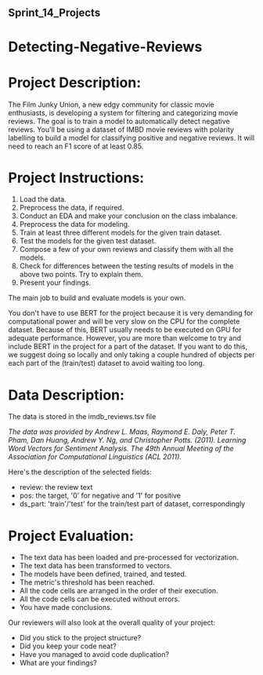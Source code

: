## Sprint_14_Projects

# Detecting-Negative-Reviews

# Project Description: 

The Film Junky Union, a new edgy community for classic movie enthusiasts, is developing a system for filtering and categorizing movie reviews. The goal is to train a model to automatically detect negative reviews. You'll be using a dataset of IMBD movie reviews with polarity labelling to build a model for classifying positive and negative reviews. It will need to reach an F1 score of at least 0.85.

# Project Instructions: 
1. Load the data.
2. Preprocess the data, if required.
3. Conduct an EDA and make your conclusion on the class imbalance.
4. Preprocess the data for modeling.
5. Train at least three different models for the given train dataset.
6. Test the models for the given test dataset.
7. Compose a few of your own reviews and classify them with all the models.
8. Check for differences between the testing results of models in the above two points. Try to explain them.
9. Present your findings.

The main job to build and evaluate models is your own.

You don't have to use BERT for the project because it is very demanding for computational power and will be very slow on the CPU for the complete dataset. Because of this, BERT usually needs to be executed on GPU for adequate performance. However, you are more than welcome to try and include BERT in the project for a part of the dataset. If you want to do this, we suggest doing so locally and only taking a couple hundred of objects per each part of the (train/test) dataset to avoid waiting too long. 

# Data Description: 

The data is stored in the imdb_reviews.tsv file

_The data was provided by Andrew L. Maas, Raymond E. Daly, Peter T. Pham, Dan Huang, Andrew Y. Ng, and Christopher Potts. (2011). Learning Word Vectors for Sentiment Analysis. The 49th Annual Meeting of the Association for Computational Linguistics (ACL 2011)._

Here's the description of the selected fields:
- review: the review text
- pos: the target, '0' for negative and '1' for positive
- ds_part: 'train'/'test' for the train/test part of dataset, correspondingly

# Project Evaluation: 

- The text data has been loaded and pre-processed for vectorization.
- The text data has been transformed to vectors.
- The models have been defined, trained, and tested.
- The metric's threshold has been reached.
- All the code cells are arranged in the order of their execution.
- All the code cells can be executed without errors.
- You have made conclusions.
  
Our reviewers will also look at the overall quality of your project:

- Did you stick to the project structure?
- Did you keep your code neat?
- Have you managed to avoid code duplication?
- What are your findings?


